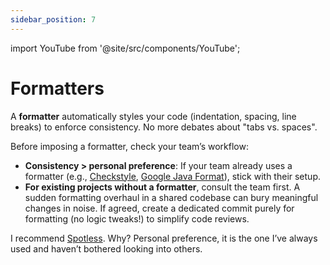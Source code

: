 ```yaml
---
sidebar_position: 7
---
```


import YouTube from '@site/src/components/YouTube';

# Formatters

A **formatter** automatically styles your code (indentation, spacing, line breaks) to enforce consistency. No more debates about "tabs vs. spaces".

<YouTube id="V7PLxL8jIl8" />

Before imposing a formatter, check your team’s workflow:

* **Consistency > personal preference**: If your team already uses a formatter (e.g., [Checkstyle](https://checkstyle.org/), [Google Java Format](https://github.com/google/google-java-format)), stick with their setup.
* **For existing projects without a formatter**, consult the team first. A sudden formatting overhaul in a shared codebase can bury meaningful changes in noise. If agreed, create a dedicated commit purely for formatting (no logic tweaks!) to simplify code reviews.

I recommend [Spotless](https://github.com/diffplug/spotless). Why? Personal preference, it is the one I’ve always used and haven’t bothered looking into others.